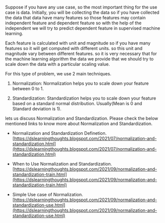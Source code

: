 Suppose if you have any use case, so the most important thing for the use case is data. Initially, you will be collecting the data so if you have collected the data that data have many features so those features may contain independent feature and dependent feature so with the help of the independent we will try to predict dependent feature in supervised machine learning.

Each feature is calculated with unit and magnitude so if you have many features so it will get computed with different units. so this unit and magnitude vary between different features. so it is very necessary that for the machine learning algorithm the data we provide that we should try to scale down the data with a particular scaling value.

For this type of problem, we use 2 main techniques.

1. Normalization:  Normalization helps you to scale down your feature between 0 to 1.

2. Standardization: Standardization helps you to scale down your feature based on a standard normal distribution. Usually(Mean is 0 and Standard deviation is 1).

lets us discuss Normalization and Standardization.
Please check the below mentioned links to know more about Normalization and Standardization.

- Normalization and Standardization Definetion.
[https://dslearningthoughts.blogspot.com/2021/07/normalization-and-standardization.html](https://dslearningthoughts.blogspot.com/2021/07/normalization-and-standardization.html)

- When to Use Normalization and Standardization.
[https://dslearningthoughts.blogspot.com/2021/09/normalization-and-standardization-train.html](https://dslearningthoughts.blogspot.com/2021/09/normalization-and-standardization-train.html)

- Simple Use case of Normalization.
[https://dslearningthoughts.blogspot.com/2021/09/normalization-and-standardization-use.html](https://dslearningthoughts.blogspot.com/2021/09/normalization-and-standardization-use.html)

